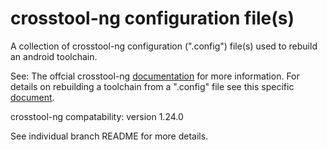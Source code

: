 # crosstool-ng configuration file(s)
A collection of crosstool-ng configuration (".config") file(s) used to rebuild an android toolchain. 

See: The offcial crosstool-ng [documentation](https://crosstool-ng.github.io/docs/) for more information. For details on rebuilding a toolchain from a ".config" file see this specific [document](https://crosstool-ng.github.io/docs/configuration/). 

crosstool-ng compatability: version 1.24.0

See individual branch README for more details. 
